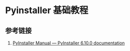 # Pyinstaller 基础教程



## 参考链接

1. [PyInstaller Manual — PyInstaller 6.10.0 documentation](https://pyinstaller.org/en/stable/)
